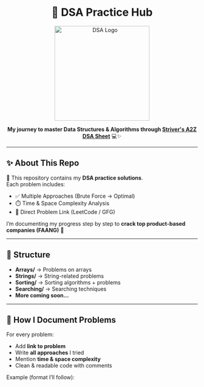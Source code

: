 <h1 align="center">🚀 DSA Practice Hub</h1>

<p align="center">
  <img src="https://media.giphy.com/media/WoD6JZnwap6s8/giphy.gif" width="250" alt="DSA Logo"/>
</p>

<p align="center">
  <b>My journey to master Data Structures & Algorithms through <a href="https://takeuforward.org/strivers-a2z-dsa-course/strivers-a2z-dsa-course-sheet-2/">Striver's A2Z DSA Sheet</a></b> 💻✨
</p>

---

## ✨ About This Repo
📌 This repository contains my **DSA practice solutions**.  
Each problem includes:
- ✅ Multiple Approaches (Brute Force → Optimal)  
- ⏱️ Time & Space Complexity Analysis  
- 🔗 Direct Problem Link (LeetCode / GFG)  

I’m documenting my progress step by step to **crack top product-based companies (FAANG)** 🚀  

---

## 📂 Structure
- **Arrays/** → Problems on arrays  
- **Strings/** → String-related problems  
- **Sorting/** → Sorting algorithms + problems  
- **Searching/** → Searching techniques  
- **More coming soon...**

---

## 📝 How I Document Problems
For every problem:
- Add **link to problem**  
- Write **all approaches** I tried  
- Mention **time & space complexity**  
- Clean & readable code with comments  

Example (format I’ll follow):
